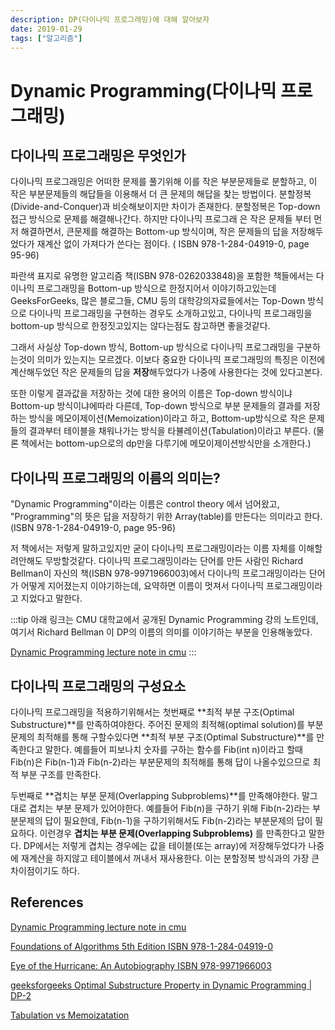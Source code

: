```yaml
---
description: DP(다이나믹 프로그래밍)에 대해 알아보자
date: 2019-01-29
tags: ["알고리즘"]
---
```

# Dynamic Programming(다이나믹 프로그래밍)

## 다이나믹 프로그래밍은 무엇인가

다이나믹 프로그래밍은 어떠한 문제를 풀기위해 이를 작은 부분문제들로 분할하고, 이 작은 부분문제들의 해답들을 이용해서 더 큰 문제의 해답을 찾는 방법이다.
분할정복(Divide-and-Conquer)과 비슷해보이지만 차이가 존재한다. 분할정복은 Top-down 접근 방식으로 문제를 해결해나간다.
하지만 다이나믹 프로그래 은 작은 문제들 부터 먼저 해결하면서, 큰문제를 해결하는 Bottom-up 방식이며,
작은 문제들의 답을 저장해두었다가 재계산 없이 가져다가 쓴다는 점이다. ( ISBN 978-1-284-04919-0, page 95-96)

파란색 표지로 유명한 알고리즘 책(ISBN 978-0262033848)을 포함한 책들에서는 다이나믹 프로그래밍을 Bottom-up 방식으로 한정지어서 이야기하고있는데
GeeksForGeeks, 많은 블로그들, CMU 등의 대학강의자료들에서는 Top-Down 방식으로 다이나믹 프로그래밍을 구현하는 경우도 소개하고있고,
다이나믹 프로그래밍을 bottom-up 방식으로 한정짓고있지는 않다는점도 참고하면 좋을것같다.

그래서 사실상 Top-down 방식, Bottom-up 방식으로 다이나믹 프로그래밍을 구분하는것이 의미가 있는지는 모르겠다. 이보다 중요한 다이나믹 프로그래밍의 특징은 이전에 계산해두었던 작은 문제들의 답을 **저장**해두었다가 나중에 사용한다는 것에 있다고본다.

또한 이렇게 결과값을 저장하는 것에 대한 용어의 이름은 Top-down 방식이냐 Bottom-up 방식이냐에따라 다른데,
Top-down 방식으로 부분 문제들의 결과를 저장하는 방식을 메모이제이션(Memoization)이라고 하고,
Bottom-up방식으로 작은 문제들의 결과부터 테이블을 채워나가는 방식을 타뷸레이션(Tabulation)이라고 부른다.
(물론 책에서는 bottom-up으로의 dp만을 다루기에 메모이제이션방식만을 소개한다.)


## 다이나믹 프로그래밍의 이름의 의미는?

"Dynamic Programming"이라는 이름은 control theory 에서 넘어왔고, "Programming"의 뜻은 답을 저장하기 위한 Array(table)를 만든다는 의미라고 한다.
(ISBN 978-1-284-04919-0, page 95-96)

저 책에서는 저렇게 말하고있지만 굳이 다이나믹 프로그래밍이라는 이름 자체를 이해할려안해도 무방할것같다.
다이나믹 프로그래밍이라는 단어를 만든 사람인 Richard Bellman이 자신의 책(ISBN 978-9971966003)에서 다이나믹 프로그래밍이라는 단어가 어떻게
지어졌는지 이야기하는데, 요약하면 이름이 멋져서 다이나믹 프로그래밍이라고 지었다고 말한다.

:::tip
아래 링크는 CMU 대학교에서 공개된 Dynamic Programming 강의 노트인데, 여기서 Richard Bellman 이 DP의 이름의 의미를 이야기하는 부분을 인용해놓았다.

[Dynamic Programming lecture note in cmu](http://www.cs.cmu.edu/afs/cs/academic/class/15210-s15/www/lectures/dp-notes.pdf)
:::

## 다이나믹 프로그래밍의 구성요소

다이나믹 프로그래밍을 적용하기위해서는 첫번째로 **최적 부분 구조(Optimal Substructure)**를 만족하여야한다.
주어진 문제의 최적해(optimal solution)를 부분문제의 최적해를 통해 구할수있다면 **최적 부분 구조(Optimal Substructure)**를 만족한다고 말한다.
예를들어 피보나치 숫자를 구하는 함수를 Fib(int n)이라고 할때 Fib(n)은 Fib(n-1)과 Fib(n-2)라는 부분문제의 최적해를 통해 답이 나올수있으므로 최적 부분 구조를 만족한다.

두번째로 **겹치는 부분 문제(Overlapping Subproblems)**를 만족해야한다. 말그대로 겹치는 부분 문제가 있어야한다.
예를들어 Fib(n)을 구하기 위해 Fib(n-2)라는 부분문제의 답이 필요한데, Fib(n-1)을 구하기위해서도 Fib(n-2)라는 부분문제의 답이 필요하다. 이런경우 **겹치는 부분 문제(Overlapping Subproblems)**
를 만족한다고 말한다.
DP에서는 저렇게 겹치는 경우에는 값을 테이블(또는 array)에 저장해두었다가 나중에 재계산을 하지않고 테이블에서 꺼내서 재사용한다.
이는 분할정복 방식과의 가장 큰 차이점이기도 하다.

## References

[Dynamic Programming lecture note in cmu](http://www.cs.cmu.edu/afs/cs/academic/class/15210-s15/www/lectures/dp-notes.pdf)

[Foundations of Algorithms 5th Edition ISBN 978-1-284-04919-0](https://www.amazon.com/Foundations-Algorithms-Richard-Neapolitan/dp/1284049191)

[Eye of the Hurricane: An Autobiography ISBN 978-9971966003](https://www.amazon.com/Hurricane-Autobiography-Richard-Ernest-Bellman/dp/997196600X)

[geeksforgeeks Optimal Substructure Property in Dynamic Programming | DP-2](https://www.geeksforgeeks.org/optimal-substructure-property-in-dynamic-programming-dp-2/)

[Tabulation vs Memoizatation](https://www.geeksforgeeks.org/tabulation-vs-memoizatation/)
